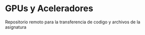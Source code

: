 # GPUs y Aceleradores
Repositorio remoto para la transferencia de codigo y archivos de la asignatura 
